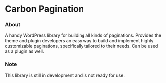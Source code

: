 Carbon Pagination
================

### About

A handy WordPress library for building all kinds of paginations. Provides the theme and plugin developers an easy way to build and implement highly customizable paginations, specifically tailored to their needs. Can be used as a plugin as well.

### Note

This library is still in development and is not ready for use.